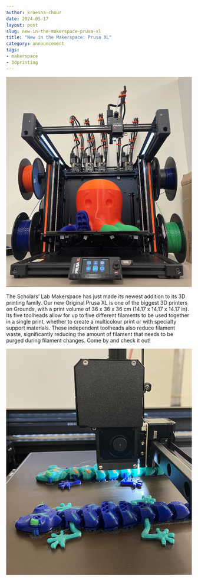 ```yaml
---
author: kroesna-chour
date: 2024-05-17
layout: post
slug: new-in-the-makerspace-prusa-xl
title: "New in the Makerspace: Prusa XL"
category: announcement
tags:
- makerspace
- 3dprinting
---
```


![](/assets/post-media/2024-05-17-xl/2024-05-17-xl1.JPG)

The Scholars’ Lab Makerspace has just made its newest addition to its 3D printing family. Our new Original Prusa XL is one of the biggest 3D printers on Grounds, with a print volume of 36 x 36 x 36 cm (14.17 x 14.17 x 14.17 in). Its five toolheads allow for up to five different filaments to be used together in a single print, whether to create a multicolour print or with specialty support materials. These independent toolheads also reduce filament waste, significantly reducing the amount of filament that needs to be purged during filament changes. Come by and check it out!

![](/assets/post-media/2024-05-17-xl/2024-05-17-xl2.jpg)


